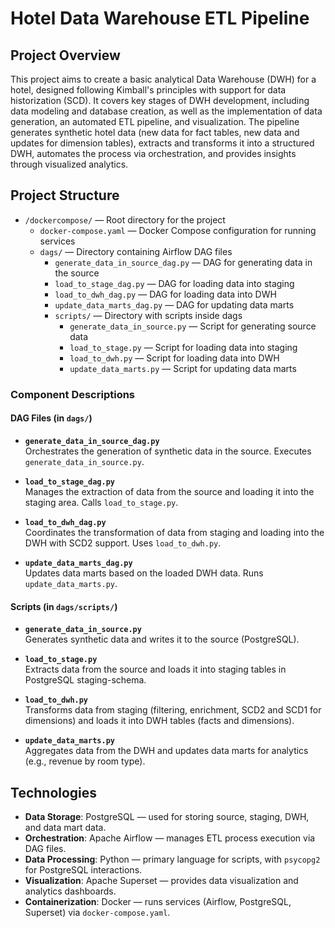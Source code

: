 # Hotel Data Warehouse ETL Pipeline

## Project Overview

This project aims to create a basic analytical Data Warehouse (DWH) for a hotel, designed following Kimball's principles with support for data historization (SCD). It covers key stages of DWH development, including data modeling and database creation, as well as the implementation of data generation, an automated ETL pipeline, and visualization. The pipeline generates synthetic hotel data (new data for fact tables, new data and updates for dimension tables), extracts and transforms it into a structured DWH, automates the process via orchestration, and provides insights through visualized analytics.

## Project Structure

- `/dockercompose/` — Root directory for the project
  - `docker-compose.yaml` — Docker Compose configuration for running services
  - `dags/` — Directory containing Airflow DAG files
    - `generate_data_in_source_dag.py` — DAG for generating data in the source
    - `load_to_stage_dag.py` — DAG for loading data into staging
    - `load_to_dwh_dag.py` — DAG for loading data into DWH
    - `update_data_marts_dag.py` — DAG for updating data marts
    - `scripts/` — Directory with scripts inside dags
      - `generate_data_in_source.py` — Script for generating source data
      - `load_to_stage.py` — Script for loading data into staging
      - `load_to_dwh.py` — Script for loading data into DWH
      - `update_data_marts.py` — Script for updating data marts

### Component Descriptions

#### DAG Files (in `dags/`)
- **`generate_data_in_source_dag.py`**  
  Orchestrates the generation of synthetic data in the source. Executes `generate_data_in_source.py`.

- **`load_to_stage_dag.py`**  
  Manages the extraction of data from the source and loading it into the staging area. Calls `load_to_stage.py`.

- **`load_to_dwh_dag.py`**  
  Coordinates the transformation of data from staging and loading into the DWH with SCD2 support. Uses `load_to_dwh.py`.

- **`update_data_marts_dag.py`**  
  Updates data marts based on the loaded DWH data. Runs `update_data_marts.py`.

#### Scripts (in `dags/scripts/`)
- **`generate_data_in_source.py`**  
  Generates synthetic data and writes it to the source (PostgreSQL).

- **`load_to_stage.py`**  
  Extracts data from the source and loads it into staging tables in PostgreSQL staging-schema.

- **`load_to_dwh.py`**  
  Transforms data from staging (filtering, enrichment, SCD2 and SCD1 for dimensions) and loads it into DWH tables (facts and dimensions).

- **`update_data_marts.py`**  
  Aggregates data from the DWH and updates data marts for analytics (e.g., revenue by room type).

## Technologies

- **Data Storage**: PostgreSQL — used for storing source, staging, DWH, and data mart data.
- **Orchestration**: Apache Airflow — manages ETL process execution via DAG files.
- **Data Processing**: Python — primary language for scripts, with `psycopg2` for PostgreSQL interactions.
- **Visualization**: Apache Superset — provides data visualization and analytics dashboards.
- **Containerization**: Docker — runs services (Airflow, PostgreSQL, Superset) via `docker-compose.yaml`.